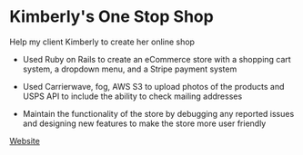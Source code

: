 # Kimberly's One Stop Shop

Help my client Kimberly to create her online shop

* Used Ruby on Rails to create an eCommerce store with a shopping cart system, a dropdown menu, and a Stripe payment system

* Used Carrierwave, fog, AWS S3 to upload photos of the products and USPS API to include the ability to check mailing addresses 

* Maintain the functionality of the store by debugging any reported issues and designing new features to make the store more user friendly

[Website](https://kimberlys-one-stop-shop.herokuapp.com/)
